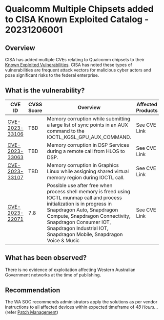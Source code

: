 # Qualcomm Multiple Chipsets added to CISA Known Exploited Catalog - 20231206001

## Overview

CISA has added multiple CVEs relating to Qualcomm chipsets to their [Known Exploited Vulnerabilities](https://www.cisa.gov/known-exploited-vulnerabilities-catalog). CISA has noted these types of vulnerabilities are frequent attack vectors for malicious cyber actors and pose significant risks to the federal enterprise. 

## What is the vulnerability?

| CVE ID | CVSS Score | Overview | Affected Products | Vendor Bulletin |
| --- | --- | --- | --- | --- |
| [CVE-2023-33106](https://www.cve.org/CVERecord?id=CVE-2023-33106) | TBD | Memory corruption while submitting a large list of sync points in an AUX command to the IOCTL_KGSL_GPU_AUX_COMMAND. | See CVE Link | [Vendor Bulletin](<https://www.qualcomm.com/company/product-security/bulletins/december-2023-bulletin>) |
| [CVE-2023-33063](https://www.cve.org/CVERecord?id=CVE-2023-33063) | TBD | Memory corruption in DSP Services during a remote call from HLOS to DSP. | See CVE Link | [Vendor Bulletin](<https://www.qualcomm.com/company/product-security/bulletins/december-2023-bulletin>) |
| [CVE-2023-33107](https://www.cve.org/CVERecord?id=CVE-2023-33107) | TBD | Memory corruption in Graphics Linux while assigning shared virtual memory region during IOCTL call. | See CVE Link | [Vendor Bulletin](<https://www.qualcomm.com/company/product-security/bulletins/december-2023-bulletin>) |
| [CVE-2023-22071](https://www.cve.org/CVERecord?id=CVE-2023-22071) | 7.8 | Possible use after free when process shell memory is freed using IOCTL munmap call and process initialization is in progress in Snapdragon Auto, Snapdragon Compute, Snapdragon Connectivity, Snapdragon Consumer IOT, Snapdragon Industrial IOT, Snapdragon Mobile, Snapdragon Voice & Music | See CVE Link | [Vendor Bulletin](<https://www.qualcomm.com/company/product-security/bulletins/may-2022-bulletin>) |

## What has been observed?

There is no evidence of exploitation affecting Western Australian Government networks at the time of publishing.

## Recommendation

The WA SOC recommends administrators apply the solutions as per vendor instructions to all affected devices within expected timeframe of *48 Hours...* (refer [Patch Management](../guidelines/patch-management.md))